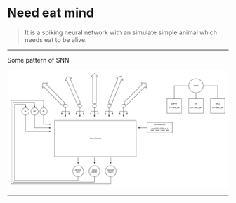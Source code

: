 # Need eat mind

> It is a spiking neural network with an simulate simple animal which needs eat to be alive.

----

Some pattern of SNN

![Animal structure](./gh_img/animal_structure.png)

----